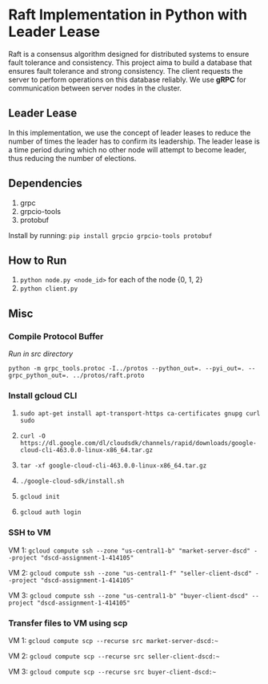 # Raft Implementation in Python with Leader Lease
Raft is a consensus algorithm designed for distributed systems to ensure fault tolerance and consistency. This project aima to build a database that ensures fault tolerance and strong consistency. The client requests the server to perform operations on this database reliably. We use **gRPC** for communication between server nodes in the cluster.

## Leader Lease
In this implementation, we use the concept of leader leases to reduce the number of times the leader has to confirm its leadership. The leader lease is a time period during which no other node will attempt to become leader, thus reducing the number of elections.

## Dependencies
1. grpc
2. grpcio-tools
3. protobuf

Install by running: `pip install grpcio grpcio-tools protobuf`

## How to Run
1. `python node.py <node_id>` for each of the node {0, 1, 2}
2. `python client.py`

## Misc
### Compile Protocol Buffer
*Run in src directory*

`python -m grpc_tools.protoc -I../protos --python_out=. --pyi_out=. --grpc_python_out=. ../protos/raft.proto`

### Install gcloud CLI
1. `sudo apt-get install apt-transport-https ca-certificates gnupg curl sudo`

2. `curl -O https://dl.google.com/dl/cloudsdk/channels/rapid/downloads/google-cloud-cli-463.0.0-linux-x86_64.tar.gz`

3. `tar -xf google-cloud-cli-463.0.0-linux-x86_64.tar.gz`

4. `./google-cloud-sdk/install.sh`

5. `gcloud init`
   
6. `gcloud auth login`

### SSH to VM
VM 1: `gcloud compute ssh --zone "us-central1-b" "market-server-dscd" --project "dscd-assignment-1-414105"`

VM 2: `gcloud compute ssh --zone "us-central1-f" "seller-client-dscd" --project "dscd-assignment-1-414105"`

VM 3: `gcloud compute ssh --zone "us-central1-b" "buyer-client-dscd" --project "dscd-assignment-1-414105"`

### Transfer files to VM using scp
VM 1: `gcloud compute scp --recurse src market-server-dscd:~`

VM 2: `gcloud compute scp --recurse src seller-client-dscd:~`

VM 3: `gcloud compute scp --recurse src buyer-client-dscd:~`

